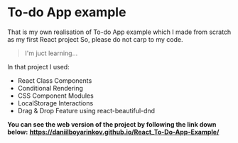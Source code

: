 # To-do App example

That is my own realisation of To-do App example which I made from scratch as my first React project
So, please do not carp to my code.

> I'm juct learning...

In that project I used: 

+ React Class Components
+ Conditional Rendering
+ CSS Component Modules
+ LocalStorage Interactions
+ Drag & Drop Feature using react-beautiful-dnd

**You can see the web version of the project by following the link down below:**
**https://daniilboyarinkov.github.io/React_To-Do-App-Example/**
